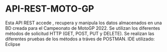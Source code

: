 # API-REST-MOTO-GP
Esta API REST accede , recupera y manipula los datos almacenados en una BD creada para el Campeonato de MotoGP 2022. 
Se utilizan los diferentes métodos de solicitud HTTP (GET, POST, PUT y DELETE).
Se realizan las diferentes pruebas de los métodos a tráves de POSTMAN.
IDE utilizado: Eclipse
